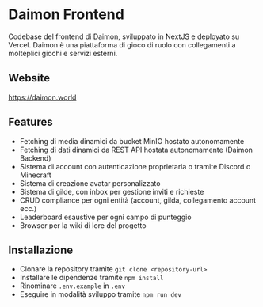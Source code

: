 # Daimon Frontend

Codebase del frontend di Daimon, sviluppato in NextJS e deployato su Vercel.
Daimon è una piattaforma di gioco di ruolo con collegamenti a molteplici giochi e servizi esterni.

## Website
https://daimon.world

## Features

- Fetching di media dinamici da bucket MinIO hostato autonomamente
- Fetching di dati dinamici da REST API hostata autonomamente (Daimon Backend)
- Sistema di account con autenticazione proprietaria o tramite Discord o Minecraft
- Sistema di creazione avatar personalizzato
- Sistema di gilde, con inbox per gestione inviti e richieste
- CRUD compliance per ogni entità (account, gilda, collegamento account ecc.)
- Leaderboard esaustive per ogni campo di punteggio
- Browser per la wiki di lore del progetto

## Installazione

- Clonare la repository tramite `git clone <repository-url>`
- Installare le dipendenze tramite `npm install`
- Rinominare `.env.example` in `.env`
- Eseguire in modalità sviluppo tramite `npm run dev`